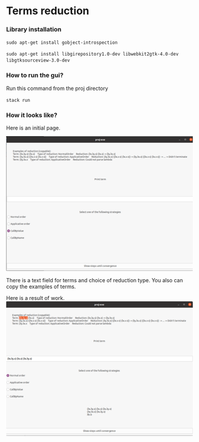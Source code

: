 # Terms reduction

### Library installation

`sudo apt-get install gobject-introspection`

`sudo apt-get install libgirepository1.0-dev libwebkit2gtk-4.0-dev libgtksourceview-3.0-dev`

### How to run the gui?

Run this command from the proj directory

`stack run`

### How it looks like?


Here is an initial page.

![initial page](proj/initial_screen.png)

There is a text field for terms and choice of reduction type. You also can copy the examples of terms.

Here is a result of work.
![result](proj/after_screen.png)
